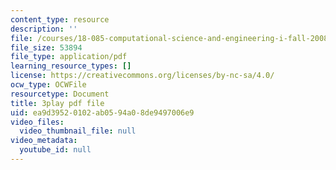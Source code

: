 ```yaml
---
content_type: resource
description: ''
file: /courses/18-085-computational-science-and-engineering-i-fall-2008/ea9d39520102ab0594a08de9497006e9_tkyv1D1tZGg.pdf
file_size: 53894
file_type: application/pdf
learning_resource_types: []
license: https://creativecommons.org/licenses/by-nc-sa/4.0/
ocw_type: OCWFile
resourcetype: Document
title: 3play pdf file
uid: ea9d3952-0102-ab05-94a0-8de9497006e9
video_files:
  video_thumbnail_file: null
video_metadata:
  youtube_id: null
---
```


